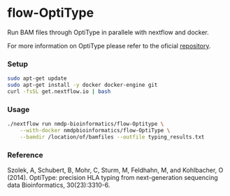 # flow-OptiType
Run BAM files through OptiType in parallele with nextflow and docker. 

For more information on OptiType please refer to the oficial [repository](https://github.com/FRED-2/OptiType).

### Setup
```bash
sudo apt-get update
sudo apt-get install -y docker docker-engine git
curl -fsSL get.nextflow.io | bash
```

### Usage
```bash
./nextflow run nmdp-bioinformatics/flow-Optitype \
    --with-docker nmdpbioinformatics/flow-OptiType \
    --bamdir /location/of/bamfiles --outfile typing_results.txt
```

### Reference
Szolek, A, Schubert, B, Mohr, C, Sturm, M, Feldhahn, M, and Kohlbacher, O (2014). OptiType: precision HLA typing from next-generation sequencing data Bioinformatics, 30(23):3310-6.
